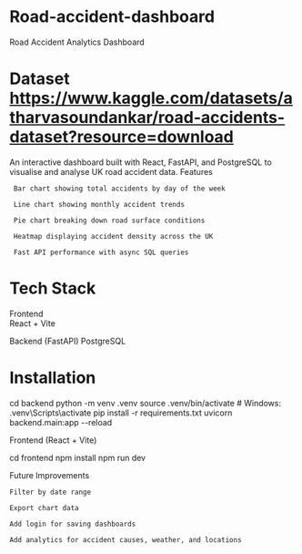 # Road-accident-dashboard

 Road Accident Analytics Dashboard

 # Dataset https://www.kaggle.com/datasets/atharvasoundankar/road-accidents-dataset?resource=download

An interactive dashboard built with React, FastAPI, and PostgreSQL to visualise and analyse UK road accident data.
 Features

     Bar chart showing total accidents by day of the week

     Line chart showing monthly accident trends

     Pie chart breaking down road surface conditions

     Heatmap displaying accident density across the UK

     Fast API performance with async SQL queries

# Tech Stack

Frontend	
React + Vite	

Backend (FastAPI)
PostgreSQL

# Installation

cd backend
python -m venv .venv
source .venv/bin/activate  # Windows: .venv\Scripts\activate
pip install -r requirements.txt
uvicorn backend.main:app --reload

Frontend (React + Vite)

cd frontend
npm install
npm run dev

Future Improvements

    Filter by date range

    Export chart data

    Add login for saving dashboards

    Add analytics for accident causes, weather, and locations
